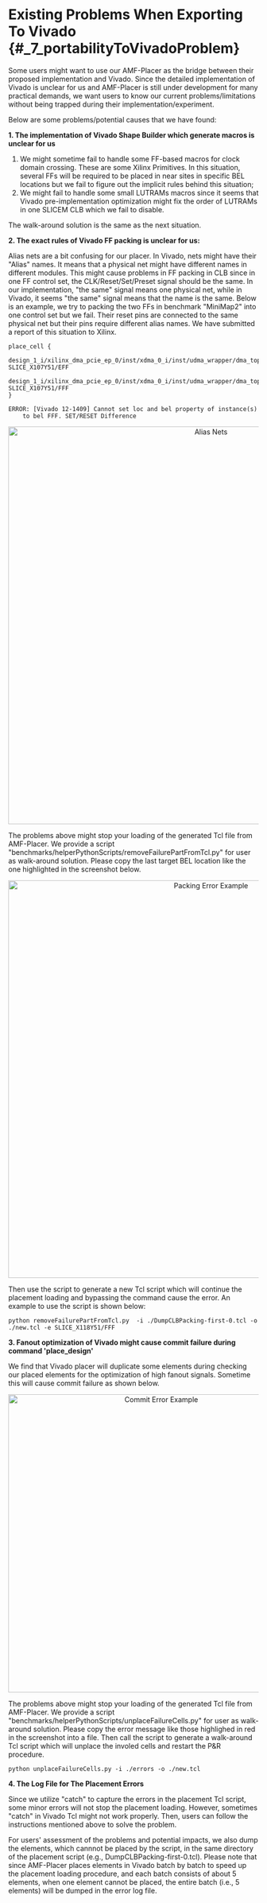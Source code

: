 # Existing Problems When Exporting To Vivado {#_7_portabilityToVivadoProblem}

Some users might want to use our AMF-Placer as the bridge between their proposed implementation and Vivado. Since the detailed implementation of Vivado is unclear for us and AMF-Placer is still under development for many practical demands, we want users to know our current problems/limitations without being trapped during their implementation/experiment.

Below are some problems/potential causes that we have found:

**1. The implementation of Vivado Shape Builder which generate macros is unclear for us**

1. We might sometime fail to handle some FF-based macros for clock domain crossing. These are some Xilinx Primitives. In this situation, several FFs will be required to be placed in near sites in specific BEL locations but we fail to figure out the implicit rules behind this situation;
2. We might fail to handle some small LUTRAMs macros since it seems that Vivado pre-implementation optimization might fix the order of LUTRAMs in one SLICEM CLB which we fail to disable.

The walk-around solution is the same as the next situation.

**2. The exact rules of Vivado FF packing is unclear for us:**

Alias nets are a bit confusing for our placer. In Vivado, nets might have their "Alias" names. It means that a physical net might have different names in different modules. This might cause problems in FF packing in CLB since in one FF control set, the CLK/Reset/Set/Preset signal should be the same. In our implementation, "the same" signal means one physical net, while in Vivado, it seems "the same" signal means that the name is the same. Below is an example, we try to packing the two FFs in benchmark "MiniMap2" into one control set but we fail. Their reset pins are connected to the same physical net but their pins require different alias names. We have submitted a report of this situation to Xilinx.

```
place_cell {
  design_1_i/xilinx_dma_pcie_ep_0/inst/xdma_0_i/inst/udma_wrapper/dma_top/dma_enable.vul_dma/WR/gen_rdwr_loop[0].gen_rdwr_eng.RDWR_INST/cfg_mrs_nn1_reg[13] SLICE_X107Y51/EFF
  design_1_i/xilinx_dma_pcie_ep_0/inst/xdma_0_i/inst/udma_wrapper/dma_top/dma_enable.vul_dma/WR/gen_rdwr_loop[0].gen_rdwr_eng.RDWR_INST/cfg_mrs_nn1_reg[9] SLICE_X107Y51/FFF
}

ERROR: [Vivado 12-1409] Cannot set loc and bel property of instance(s) 
	to bel FFF. SET/RESET Difference

```

<center>
<img src="aliasNet.png" alt="Alias Nets" title="Alias Nets" width="800" /> 
</center>


The problems above might stop your loading of the generated Tcl file from AMF-Placer. We provide a script "benchmarks/helperPythonScripts/removeFailurePartFromTcl.py" for user as walk-around solution. Please copy the last target BEL location like the one highlighted in the screenshot below.

<center>
<img src="tclErrorExample.png" alt="Packing Error Example" title="Packing Error Example" width="800" /> 
</center>

Then use the script to generate a new Tcl script which will continue the placement loading and bypassing the command cause the error. An example to use the script is shown below:

```
python removeFailurePartFromTcl.py  -i ./DumpCLBPacking-first-0.tcl -o ./new.tcl -e SLICE_X118Y51/FFF
```

**3. Fanout optimization of Vivado might cause commit failure during command 'place_design'**

We find that Vivado placer will duplicate some elements during checking our placed elements for the optimization of high fanout signals. Sometime this will cause commit failure as shown below.

<center>
<img src="commitError.png" alt="Commit Error Example" title="Commit Error Example" width="600" /> 
</center>

The problems above might stop your loading of the generated Tcl file from AMF-Placer. We provide a script "benchmarks/helperPythonScripts/unplaceFailureCells.py" for user as walk-around solution. Please copy the error message like those highlighed in red in the screenshot into a file. Then call the script to generate a  walk-around Tcl script which will unplace the involed cells and restart the P&R procedure.

```
python unplaceFailureCells.py -i ./errors -o ./new.tcl
```

**4. The Log File for The Placement Errors**

Since we utilize "catch" to capture the errors in the placement Tcl script, some minor errors will not stop the placement loading. However, sometimes "catch" in Vivado Tcl might not work properly. Then, users can follow the instructions mentioned above to solve the problem.

For users' assessment of the problems and potential impacts, we also dump the elements, which cannnot be placed by the script, in the same directory of the placement script (e.g., DumpCLBPacking-first-0.tcl). Please note that since AMF-Placer places elements in Vivado batch by batch to speed up the placement loading procedure, and each batch consists of about 5 elements, when one element cannot be placed, the entire batch (i.e., 5 elements) will be dumped in the error log file. 